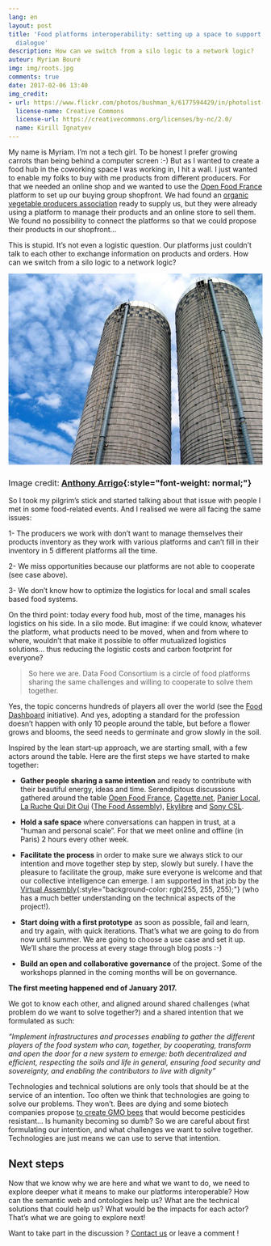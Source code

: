 ```yaml
---
lang: en
layout: post
title: 'Food platforms interoperability: setting up a space to support a multi-actors
  dialogue'
description: How can we switch from a silo logic to a network logic?
auteur: Myriam Bouré
img: img/roots.jpg
comments: true
date: 2017-02-06 13:40
img_credit:
- url: https://www.flickr.com/photos/bushman_k/6177594429/in/photolist-apTMAM-aGJR8T-Gx5bdd-o8Z7jQ-5AsQon-EExnnu-8WBTH1-bjRnd-oqa6yi-bjSis-5Mn3TM-7rGJZF-95ButQ-EHRB1-qc48bb-o2G2tb-7n2oAZ-7n2nX4-gFsYQa-am2MuU-7n2ori-7n6fpS-7n6fyb-7n2nbe-nKjCb5-7n2nGv-5Mn4Ge-5Mn4ii-7aGNyu-5AsPGM-4CXWGN-qiMRg4-MkXX8d-ptiGcT-k6k35M-KHviDw-KSNp5B-odkxxM-obgaJp-RNRLxC-qgCo7o-obyx9Z-EJAeR-KiYYY4-obufGW-7n2nkZ-EJBK9-7Wnmp2-bqJwop-7JkoJ3
  license-name: Creative Commons
  license-url: https://creativecommons.org/licenses/by-nc/2.0/
  name: Kirill Ignatyev
---
```

My name is Myriam. I’m not a tech girl. To be honest I prefer growing carrots than being behind a computer screen :-) But as I wanted to create a food hub in the coworking space I was working in, I hit a wall. I just wanted to enable my folks to buy with me products from different producers. For that we needed an online shop and we wanted to use the [Open Food France](https://www.openfoodfrance.org//) platform to set up our buying group shopfront. We had found an [organic vegetable producers association](https://www.lescolisbioduvaldeloire.fr/association-val-bio-centre/) ready to supply us, but they were already using a platform to manage their products and an online store to sell them. We found no possibility to connect the platforms so that we could propose their products in our shopfront...

This is stupid. It’s not even a logistic question. Our platforms just couldn’t talk to each other to exchange information on products and orders. How can we switch from a silo logic to a network logic?

![](/img/silos%20copy.jpg)

### <span style="font-weight: normal;">Image credit:</span> [Anthony Arrigo](https://www.flickr.com/photos/anthonyfarrigo/3275014857/){:style="font-weight: normal;"}

So I took my pilgrim’s stick and started talking about that issue with people I met in some food-related events. And I realised we were all facing the same issues:

1- The producers we work with don’t want to manage themselves their products inventory as they work with various platforms and can’t fill in their inventory in 5 different platforms all the time.

2- We miss opportunities because our platforms are not able to cooperate (see case above).

3- We don’t know how to optimize the logistics for local and small scales based food systems.

On the third point: today every food hub, most of the time, manages his logistics on his side. In a silo mode. But imagine: if we could know, whatever the platform, what products need to be moved, when and from where to where, wouldn’t that make it possible to offer mutualized logistics solutions… thus reducing the logistic costs and carbon footprint for everyone?

> So here we are. Data Food Consortium is a circle of food platforms sharing the same challenges and willing to cooperate to solve them together.

Yes, the topic concerns hundreds of players all over the world (see the [Food Dashboard](https://github.com/ouisharelabs/food-dashboard/issues/1#issuecomment-278735510) initiative). And yes, adopting a standard for the profession doesn’t happen with only 10 people around the table, but before a flower grows and blooms, the seed needs to germinate and grow slowly in the soil.

Inspired by the lean start-up approach, we are starting small, with a few actors around the table. Here are the first steps we have started to make together:

*   **Gather people sharing a same intention** and ready to contribute with their beautiful energy, ideas and time. Serendipitous discussions gathered around the table [Open Food France](https://www.openfoodfrance.org//), [Cagette.net](http://www.cagette.net/), [Panier Local](http://www.panierlocal.org/), [La Ruche Qui Dit Oui](https://laruchequiditoui.fr/fr) ([The Food Assembly](https://thefoodassembly.com/en)), [Ekylibre](https://ekylibre.com/) and [Sony CSL](https://www.csl.sony.fr/sustainability.php).

*   **Hold a safe space** where conversations can happen in trust, at a “human and personal scale”. For that we meet online and offline (in Paris) 2 hours every other week.

*   **Facilitate the process** in order to make sure we always stick to our intention and move together step by step, slowly but surely. I have the pleasure to facilitate the group, make sure everyone is welcome and that our collective intelligence can emerge. I am supported in that job by the [Virtual Assembly](https://www.virtual-assembly.org/english/){:style="background-color: rgb(255, 255, 255);"} (who has a much better understanding on the technical aspects of the project!).

*   **Start doing with a first prototype** as soon as possible, fail and learn, and try again, with quick iterations. That’s what we are going to do from now until summer. We are going to choose a use case and set it up. We’ll share the process at every stage through blog posts :-)

*   **Build an open and collaborative governance** of the project. Some of the workshops planned in the coming months will be on governance.

**The first meeting happened end of January 2017.**

We got to know each other, and aligned around shared challenges (what problem do we want to solve together?) and a shared intention that we formulated as such:

_“Implement infrastructures and processes enabling to gather the different players of the food system who can, together, by cooperating, transform and open the door for a new system to emerge: both decentralized and efficient, respecting the soils and life in general, ensuring food security and sovereignty, and enabling the contributors to live with dignity”_

Technologies and technical solutions are only tools that should be at the service of an intention. Too often we think that technologies are going to solve our problems. They won’t. Bees are dying and some biotech companies propose [to create GMO bees](https://worldnewsdailyreport.com/genetically-modified-ants-could-replace-honey-bees-claims-monsanto-expert/) that would become pesticides resistant… Is humanity becoming so dumb? So we are careful about first formulating our intention, and what challenges we want to solve together. Technologies are just means we can use to serve that intention.

## Next steps

Now that we know why we are here and what we want to do, we need to explore deeper what it means to make our platforms interoperable? How can the semantic web and ontologies help us? What are the technical solutions that could help us? What would be the impacts for each actor? That’s what we are going to explore next!

Want to take part in the discussion ? [Contact us](http://datafoodconsortium.org/#contact) or leave a comment !
